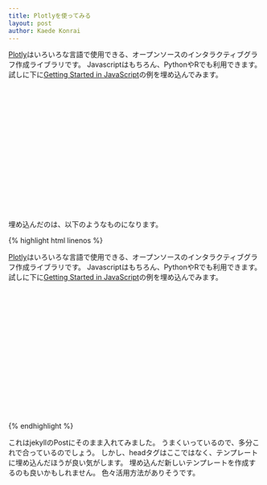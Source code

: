 ```yaml
---
title: Plotlyを使ってみる
layout: post
author: Kaede Konrai
---
```


<head>
               <script src="https://cdn.plot.ly/plotly-2.29.1.min.js" charset="utf-8"></script>
</head>

[Plotly](https://plotly.com/graphing-libraries/)はいろいろな言語で使用できる、オープンソースのインタラクティブグラフ作成ライブラリです。
Javascriptはもちろん、PythonやRでも利用できます。
試しに下に[Getting Started in JavaScript](https://plotly.com/javascript/getting-started/)の例を埋め込んでみます。

<div id="tester" style="width:600px;height:250px;"></div>

<script>
	TESTER = document.getElementById('tester');
	Plotly.newPlot( TESTER, [{
	x: [1, 2, 3, 4, 5],
	y: [1, 2, 4, 8, 16] }], {
	margin: { t: 0 } } );
</script>

埋め込んだのは、以下のようなものになります。

{% highlight html linenos %}
<head>
               <script src="https://cdn.plot.ly/plotly-2.29.1.min.js" charset="utf-8"></script>
</head>

[Plotly](https://plotly.com/graphing-libraries/)はいろいろな言語で使用できる、オープンソースのインタラクティブグラフ作成ライブラリです。
Javascriptはもちろん、PythonやRでも利用できます。
試しに下に[Getting Started in JavaScript](https://plotly.com/javascript/getting-started/)の例を埋め込んでみます。

<div id="tester" style="width:600px;height:250px;"></div>

<script>
	TESTER = document.getElementById('tester');
	Plotly.newPlot( TESTER, [{
	x: [1, 2, 3, 4, 5],
	y: [1, 2, 4, 8, 16] }], {
	margin: { t: 0 } } );
</script>
{% endhighlight %}

これはjekyllのPostにそのまま入れてみました。
うまくいっているので、多分これで合っているのでしょう。
しかし、headタグはここではなく、テンプレートに埋め込んだほうが良い気がします。
埋め込んだ新しいテンプレートを作成するのも良いかもしれません。
色々活用方法がありそうです。
